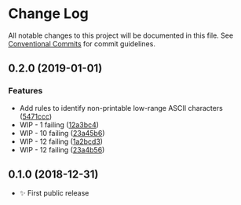 # Change Log

All notable changes to this project will be documented in this file.
See [Conventional Commits](https://conventionalcommits.org) for commit guidelines.

## 0.2.0 (2019-01-01)

### Features

- Add rules to identify non-printable low-range ASCII characters ([5471ccc](https://gitlab.com/codsen/codsen/tree/master/packages/emlint/commits/5471ccc))
- WIP - 1 failing ([12a3bc4](https://gitlab.com/codsen/codsen/commit/12a3bc4))
- WIP - 10 failing ([23a45b6](https://gitlab.com/codsen/codsen/commit/23a45b6))
- WIP - 12 failing ([1a2bcd3](https://gitlab.com/codsen/codsen/commit/1a2bcd3))
- WIP - 12 failing ([23a4b56](https://gitlab.com/codsen/codsen/commit/23a4b56))

## 0.1.0 (2018-12-31)

- ✨ First public release
